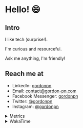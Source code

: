 # Hello! 😄

## Intro

I like tech (surprise!).

I'm curious and resourceful.

Ask me anything, I'm friendly!

## Reach me at

- LinkedIn: [gordonpn](https://www.linkedin.com/in/gordonpn/)
- Email: [contact@gordon-pn.com](mailto:contact@gordon-pn.com)
- Facebook Messenger: [gordonpn](https://www.messenger.com/t/Gordonpn)
- Twitter: [@gordonpn](https://twitter.com/Gordonpn)
- Instagram: [@gordonpn](https://www.instagram.com/gordonpn/)

<details>
  <summary>Metrics</summary>

  <img align="center" src="https://github.com/gordonpn/gordonpn/blob/master/github-metrics.svg" alt="GitHub Metrics">

</details>

<details>
  <summary>WakaTime</summary>

  <!--START_SECTION:waka-->
📊 **This Week I Spent My Time On** 

```text
💬 Programming Languages: 
Java                     5 hrs 21 mins       █████████████░░░░░░░░░░░░   50.67 % 
TypeScript               4 hrs 1 min         ██████████░░░░░░░░░░░░░░░   38.01 % 
Brazil Dependency Config 16 mins             █░░░░░░░░░░░░░░░░░░░░░░░░   02.68 % 
Text                     16 mins             █░░░░░░░░░░░░░░░░░░░░░░░░   02.60 % 
GitIgnore file           10 mins             ░░░░░░░░░░░░░░░░░░░░░░░░░   01.63 % 

🔥 Editors: 
Intellijidea             10 hrs 17 mins      ████████████████████████░   97.31 % 
VS Code                  17 mins             █░░░░░░░░░░░░░░░░░░░░░░░░   02.69 % 
```


 Last Updated on 17/04/2024 10:19:25 UTC
<!--END_SECTION:waka-->
</details>
